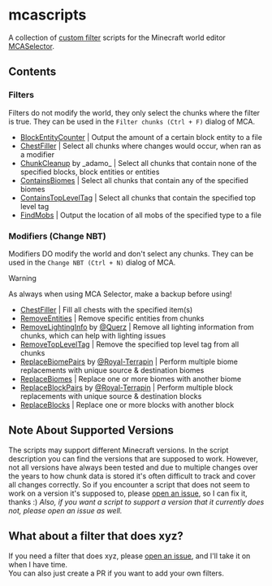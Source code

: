 # mcascripts

A collection of [custom filter](https://github.com/Querz/mcaselector/wiki/Custom-Filter-Tutorial) scripts for the
Minecraft world editor [MCASelector](https://github.com/Querz/mcaselector).

## Contents

### Filters

Filters do not modify the world, they only select the chunks where the filter is true.
They can be used in the `Filter chunks (Ctrl + F)` dialog of MCA.

- [BlockEntityCounter](./filters/BlockEntityCounter.groovy) | Output the amount of a certain block entity to a file
- [ChestFiller](./modifiers/ChestFiller.groovy) | Select all chunks where changes would occur, when ran as a modifier
- [ChunkCleanup](./filters/ChunkCleanup.groovy) by \_adamo_ |
  Select all chunks that contain none of the specified blocks, block entities or entities
- [ContainsBiomes](./filters/ContainsBiomes.groovy) | Select all chunks that contain any of the specified biomes
- [ContainsTopLevelTag](./filters/ContainsTopLevelTag.groovy) |
  Select all chunks that contain the specified top level tag
- [FindMobs](./filters/FindMobs.groovy) | Output the location of all mobs of the specified type to a file

### Modifiers (Change NBT)

Modifiers DO modify the world and don't select any chunks.
They can be used in the `Change NBT (Ctrl + N)` dialog of MCA.
> [!WARNING]  
> As always when using MCA Selector, make a backup before using!

- [ChestFiller](./modifiers/ChestFiller.groovy) | Fill all chests with the specified item(s)
- [RemoveEntities](./modifiers/RemoveEntities.groovy) | Remove specific entities from chunks
- [RemoveLightingInfo](./modifiers/RemoveLightingInfo.groovy) by [@Querz](https://github.com/querz) |
  Remove all lighting information from chunks, which can help with lighting issues
- [RemoveTopLevelTag](./modifiers/RemoveTopLevelTag.groovy) |
  Remove the specified top level tag from all chunks
- [ReplaceBiomePairs](./modifiers/ReplaceBiomePairs.groovy) by [@Royal-Terrapin](https://github.com/Royal-Terrapin) |
  Perform multiple biome replacements with unique source & destination biomes
- [ReplaceBiomes](./modifiers/ReplaceBiomes.groovy) | Replace one or more biomes with another biome
- [ReplaceBlockPairs](./modifiers/ReplaceBlockPairs.groovy) by [@Royal-Terrapin](https://github.com/Royal-Terrapin) |
  Perform multiple block replacements with unique source & destination blocks
- [ReplaceBlocks](./modifiers/ReplaceBlocks.groovy) | Replace one or more blocks with another block

## Note About Supported Versions

The scripts may support different Minecraft versions. In the script description you can find the versions that are
supposed to work. However, not all versions have always been tested and due to multiple changes over the years to how
chunk data is stored it's often difficult to track and cover all changes correctly. So if you encounter a script that
does not seem to work on a version it's supposed to, please [open an issue](//issues), so I can fix it, thanks :)
*Also, if you want a script to support a version that it currently does not, please open an issue as well.*

## What about a filter that does xyz?

If you need a filter that does xyz, please [open an issue](//issues), and I'll take it on when I have time.  
You can also just create a PR if you want to add your own filters.

